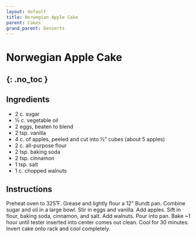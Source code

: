 ```yaml
---
layout: default
title: Norwegian Apple Cake
parent: Cakes
grand_parent: Desserts
---
```


# Norwegian Apple Cake
{: .no_toc }
---

## Ingredients
<ul>
	<li>2 c. sugar</li>
	<li>½ c. vegetable oil</li>
	<li>2 eggs, beaten to blend</li>
	<li>2 tsp. vanilla</li>
	<li>4 c. of apples, peeled and cut into ½” cubes (about 5 apples)</li>
	<li>2 c. all-purpose flour</li>
	<li>2 tsp. baking soda</li>
	<li>2 tsp. cinnamon</li>
	<li>1 tsp. salt</li>
	<li>1 c. chopped walnuts</li>
</ul>

## Instructions
Preheat oven to 325˚F. Grease and lightly flour a 12” Bundt pan. Combine sugar and oil in a large bowl. Stir in eggs and vanilla. Add apples. Sift in flour, baking soda, cinnamon, and salt. Add walnuts. Pour into pan. Bake ~1 hour until tester inserted into center comes out clean. Cool for 30 minutes. Invert cake onto rack and cool completely.